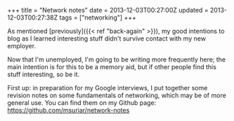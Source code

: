 +++
title = "Network notes"
date = 2013-12-03T00:27:00Z
updated = 2013-12-03T00:27:38Z
tags = ["networking"]
+++

As mentioned [previously]({{< ref "back-again" >}}), my good intentions to blog
as I learned interesting stuff didn't survive contact with my new employer.

Now that I'm unemployed, I'm going to be writing more frequently here; the main
intention is for this to be a memory aid, but if other people find this stuff
interesting, so be it.

First up: in preparation for my Google interviews, I put together some revision
notes on some fundamentals of networking, which may be of more general use. You
can find them on my Github page: https://github.com/msuriar/network-notes
